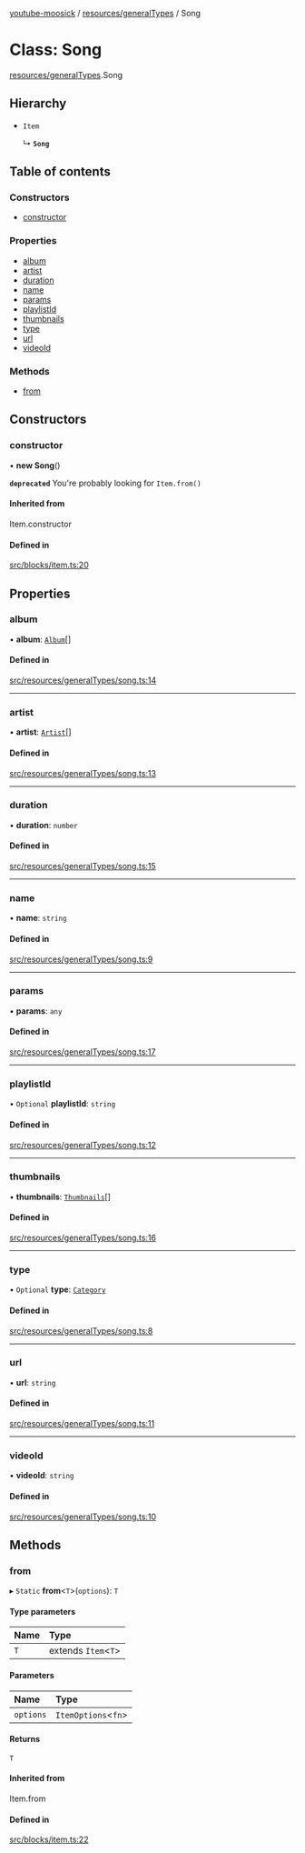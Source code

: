 [youtube-moosick](../README.md) / [resources/generalTypes](../modules/resources_generalTypes.md) / Song

# Class: Song

[resources/generalTypes](../modules/resources_generalTypes.md).Song

## Hierarchy

- `Item`

  ↳ **`Song`**

## Table of contents

### Constructors

- [constructor](resources_generalTypes.Song.md#constructor)

### Properties

- [album](resources_generalTypes.Song.md#album)
- [artist](resources_generalTypes.Song.md#artist)
- [duration](resources_generalTypes.Song.md#duration)
- [name](resources_generalTypes.Song.md#name)
- [params](resources_generalTypes.Song.md#params)
- [playlistId](resources_generalTypes.Song.md#playlistid)
- [thumbnails](resources_generalTypes.Song.md#thumbnails)
- [type](resources_generalTypes.Song.md#type)
- [url](resources_generalTypes.Song.md#url)
- [videoId](resources_generalTypes.Song.md#videoid)

### Methods

- [from](resources_generalTypes.Song.md#from)

## Constructors

### constructor

• **new Song**()

**`deprecated`** You're probably looking for `Item.from()`

#### Inherited from

Item.constructor

#### Defined in

[src/blocks/item.ts:20](https://github.com/EvasiveXkiller/youtube-moosick/blob/c25a88c/src/blocks/item.ts#L20)

## Properties

### album

• **album**: [`Album`](resources_generalTypes.Album.md)[]

#### Defined in

[src/resources/generalTypes/song.ts:14](https://github.com/EvasiveXkiller/youtube-moosick/blob/c25a88c/src/resources/generalTypes/song.ts#L14)

___

### artist

• **artist**: [`Artist`](resources_generalTypes.Artist.md)[]

#### Defined in

[src/resources/generalTypes/song.ts:13](https://github.com/EvasiveXkiller/youtube-moosick/blob/c25a88c/src/resources/generalTypes/song.ts#L13)

___

### duration

• **duration**: `number`

#### Defined in

[src/resources/generalTypes/song.ts:15](https://github.com/EvasiveXkiller/youtube-moosick/blob/c25a88c/src/resources/generalTypes/song.ts#L15)

___

### name

• **name**: `string`

#### Defined in

[src/resources/generalTypes/song.ts:9](https://github.com/EvasiveXkiller/youtube-moosick/blob/c25a88c/src/resources/generalTypes/song.ts#L9)

___

### params

• **params**: `any`

#### Defined in

[src/resources/generalTypes/song.ts:17](https://github.com/EvasiveXkiller/youtube-moosick/blob/c25a88c/src/resources/generalTypes/song.ts#L17)

___

### playlistId

• `Optional` **playlistId**: `string`

#### Defined in

[src/resources/generalTypes/song.ts:12](https://github.com/EvasiveXkiller/youtube-moosick/blob/c25a88c/src/resources/generalTypes/song.ts#L12)

___

### thumbnails

• **thumbnails**: [`Thumbnails`](resources_generalTypes.Thumbnails.md)[]

#### Defined in

[src/resources/generalTypes/song.ts:16](https://github.com/EvasiveXkiller/youtube-moosick/blob/c25a88c/src/resources/generalTypes/song.ts#L16)

___

### type

• `Optional` **type**: [`Category`](../enums/enums.Category.md)

#### Defined in

[src/resources/generalTypes/song.ts:8](https://github.com/EvasiveXkiller/youtube-moosick/blob/c25a88c/src/resources/generalTypes/song.ts#L8)

___

### url

• **url**: `string`

#### Defined in

[src/resources/generalTypes/song.ts:11](https://github.com/EvasiveXkiller/youtube-moosick/blob/c25a88c/src/resources/generalTypes/song.ts#L11)

___

### videoId

• **videoId**: `string`

#### Defined in

[src/resources/generalTypes/song.ts:10](https://github.com/EvasiveXkiller/youtube-moosick/blob/c25a88c/src/resources/generalTypes/song.ts#L10)

## Methods

### from

▸ `Static` **from**<`T`\>(`options`): `T`

#### Type parameters

| Name | Type |
| :------ | :------ |
| `T` | extends `Item`<`T`\> |

#### Parameters

| Name | Type |
| :------ | :------ |
| `options` | `ItemOptions`<`fn`\> |

#### Returns

`T`

#### Inherited from

Item.from

#### Defined in

[src/blocks/item.ts:22](https://github.com/EvasiveXkiller/youtube-moosick/blob/c25a88c/src/blocks/item.ts#L22)
